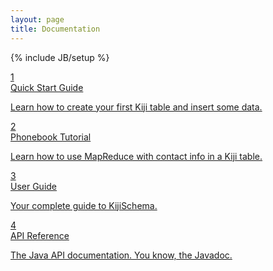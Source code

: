 ```yaml
---
layout: page
title: Documentation
---
```

{% include JB/setup %}

<div class="row-fluid home-box">
  <div class="span4 offset1">
    <a href="{{ site.kiji_url }}/getstarted/#Quick_Start_Guide" class="boxlink">
      <div class="well">
        <div class="large-number">1</div>
        <div class="title">Quick Start Guide</div>
        <p class="description">
          Learn how to create your first Kiji table and insert some data.
        </p>
      </div>
    </a>
  </div>
  <div class="span4 offset1">
    <a href="{{ site.tutorial_url }}phonebook-tutorial" class="boxlink">
      <div class="well">
        <div class="large-number">2</div>
        <div class="title">Phonebook Tutorial</div>
        <p class="description">
          Learn how to use MapReduce with contact info in a Kiji table.
        </p>
      </div>
    </a>
  </div>
</div>

<div class="row-fluid home-box">
  <div class="span4 offset1">
    <a href="{{ site.userguide_url }}kiji-schema-overview" class="boxlink">
      <div class="well">
        <div class="large-number">3</div>
        <div class="title">User Guide</div>
        <p class="description">
          Your complete guide to KijiSchema.
        </p>
      </div>
    </a>
  </div>
  <div class="span4 offset1">
    <a href="{{ HOME_URL }}apidocs" class="boxlink">
      <div class="well">
        <div class="large-number">4</div>
        <div class="title">API Reference</div>
        <p class="description">
          The Java API documentation. You know, the Javadoc.
        </p>
      </div>
    </a>
  </div>
</div>
